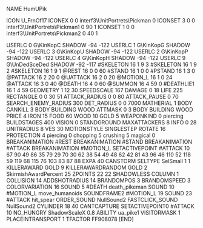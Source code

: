 NAME HumUPik

ICON U_FrnOf17
ICONEX 0 0 interf3\UnitPortrets\Pickman 0
ICONSET 3 0 0 interf3\UnitPortrets\Pickman1 0 90 1
ICONSET 1 0 0 interf3\UnitPortrets\Pickman2 0 40 1

USERLC 			0 G\KinKopC SHADOW -94 -122
USERLC 			1 G\KinKopG SHADOW -94 -122
USERLC 			3 G\KinKopU SHADOW -94 -122
USERLC 			2 G\KinKopP SHADOW -94 -122
USERLC 			4 G\KinKopH SHADOW -94 -122
USERLC 			9 G\UnDedSceDed SHADOW -92 -117
#SKELETON               16 1 9 3
#SKELETON               16 1 9 2
#SKELETON               16 1 9 1
@REST      16 0 0 60
#STAND     16 1 0 0
#PSTAND    16 1 3 0
@PATTACK   16 2 20 0
@UATTACK   16 2 0 20
@MOTION_L  16 1 0 24
@ATTACK    16 3 0 40
@DEATH     16 4 0 60
@SUMMON    16 4 59 0
#DEATHLIE1 16 1 4 59
GEOMETRY 1 12 30
SPEEDSCALE 167
DAMAGE   0 18
LIFE     225
RECTANGLE 0 0 30 51
ATTACK_RADIUS 0 0 80
ATTACK_PAUSE 0 70
SEARCH_ENEMY_RADIUS 300
DET_RADIUS 0 0 7000
MATHERIAL 1 BODY
CANKILL 3 BODY BUILDING WOOD 
ATTMASK 0 3 BODY BUILDING WOOD 
PRICE 4 IRON 15 FOOD 60 WOOD 10 GOLD 5
WEAPONKIND 0 piercing
BUILDSTAGES 400
VISION 0
STANDGROUND
MAXATTACKERS 8
INFO 0 28
UNITRADIUS 8
VES 30
MOTIONSTYLE SINGLESTEP
ROTATE 16
PROTECTION 4 piercing 0 chopping 5 crushing 5 magical 0
BREAKANIMATION #REST
BREAKANIMATION #STAND
BREAKANIMATION #ATTACK
BREAKANIMATION #MOTION_L
SETACTIVEPOINT #ATTACK 10 67 90 49 86 35 79 29 70 30 62 38 54 49 48 62 42 81 43 96 46 110 52 118 59 119 68 115 76 103 83 87 88
EXPA 40
CANSTORM
SELTYPE SelSmall 1 1
KILLERAWARD             GOLD 9
KILLERAWARDRANDOM       GOLD 2
SkirmishAwardPercent 25
ZPOINTS 22 22
SHADOWLESS
COLUMN 1
COLLISION 14
ADDSHOTRADIUS 14
BRANDOMPOS 3
BRANDOMSPEED 3
COLORVARIATION 16
SOUND 5 #DEATH death_pikeman
SOUND 10 #MOTION_L move_humanoids
SOUNDFRAME2 #MOTION_L 19
SOUND 23 #ATTACK hit_spear
ORDER_SOUND NullSound2
FASTCLICK_SOUND NullSound2
CYLINDER 18 40
CANTCAPTURE
SETACTIVEPOINT0 #ATTACK 10
NO_HUNGRY
ShadowScaleX 0.8
ABILITY ua_pike1
VISITORMASK 1
PLACEINTRANSPORT 1
TFACTOR FF908078
[END]
